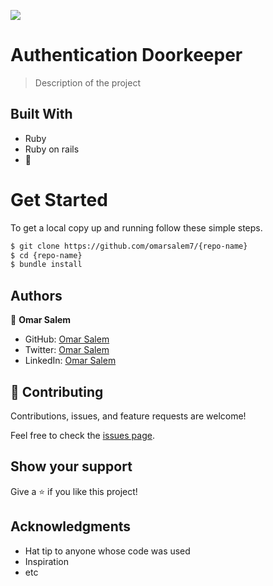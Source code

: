 ![](https://img.shields.io/badge/ROR-Template-blueviolet)

# Authentication Doorkeeper 

> Description of the project


## Built With

- Ruby
- Ruby on rails
- 💓

# Get Started
To get a local copy up and running follow these simple steps.

```bash
$ git clone https://github.com/omarsalem7/{repo-name}
$ cd {repo-name}
$ bundle install 
```

## Authors

👤 **Omar Salem**

- GitHub: [Omar Salem](https://github.com/omarsalem7)
- Twitter: [Omar Salem](https://twitter.com/Omar80491499)
- LinkedIn: [Omar Salem](https://www.linkedin.com/in/omar-salem-a6945b177/)


## 🤝 Contributing

Contributions, issues, and feature requests are welcome!

Feel free to check the [issues page](../../issues/).

## Show your support

Give a ⭐️ if you like this project!

## Acknowledgments

- Hat tip to anyone whose code was used
- Inspiration
- etc

